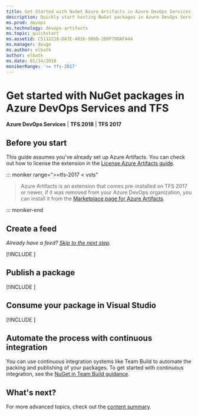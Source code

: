 ```yaml
---
title: Get Started with NuGet Azure Artifacts in Azure DevOps Services and TFS
description: Quickly start hosting NuGet packages in Azure DevOps Services or Team Foundation Server
ms.prod: devops
ms.technology: devops-artifacts
ms.topic: quickstart
ms.assetid: C5112218-DA7E-4016-986D-2D0F70DAFA44
ms.manager: douge
ms.author: elbatk
author: elbatk
ms.date: 01/24/2018
monikerRange: '>= tfs-2017'
---
```


# Get started with NuGet packages in Azure DevOps Services and TFS

**Azure DevOps Services** | **TFS 2018** | **TFS 2017**

## Before you start
This guide assumes you've already set up Azure Artifacts. You can check out how to license the extension in the [License Azure Artifacts guide](license-azure-artifacts.md).

::: moniker range=">=tfs-2017 < vsts"

> Azure Artifacts is an extension that comes pre-installed on TFS 2017 or newer, if it was removed from your Azure DevOps organization, you can install it from the [Marketplace page for Azure Artifacts](https://marketplace.visualstudio.com/items?itemName=ms.feed).

::: moniker-end

<a name="create-a-feed"></a>
## Create a feed

*Already have a feed? [Skip to the next step](#publish-a-package).*

[!INCLUDE [](_shared/create-feed.md)]

<a name="publish-a-package"></a>
## Publish a package

[!INCLUDE [](_shared/nuget/publish.md)]

<a name="consume-in-visual-studio"></a>
## Consume your package in Visual Studio

[!INCLUDE [](_shared/nuget/consume.md)]

<a name="automate-with-continuous-integration"></a>
## Automate the process with continuous integration

You can use continuous integration systems like Team Build to automate the packing and publishing of your packages. 
To get started with continuous integration, see the [NuGet in Team Build guidance](/azure/devops/pipelines/targets/nuget).

## What's next?

For more advanced topics, check out the [content summary](overview.md).
